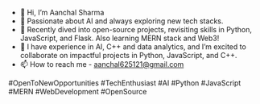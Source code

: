 - 👋 Hi, I’m Aanchal Sharma
- 👀 Passionate about AI and always exploring new tech stacks.
- 🌱 Recently dived into open-source projects, revisiting skills in Python, JavaScript, and Flask. Also learning MERN stack and Web3!
- 💞️ I have experience in AI, C++ and data analytics, and I’m excited to collaborate on impactful projects in Python, JavaScript, and C++.
- 📫 How to reach me - aanchal625121@gmail.com

#OpenToNewOpportunities #TechEnthusiast #AI #Python #JavaScript #MERN #WebDevelopment #OpenSource

<!---
konan625/konan625 is a ✨ special ✨ repository because its `README.md` (this file) appears on your GitHub profile.
You can click the Preview link to take a look at your changes.
--->
